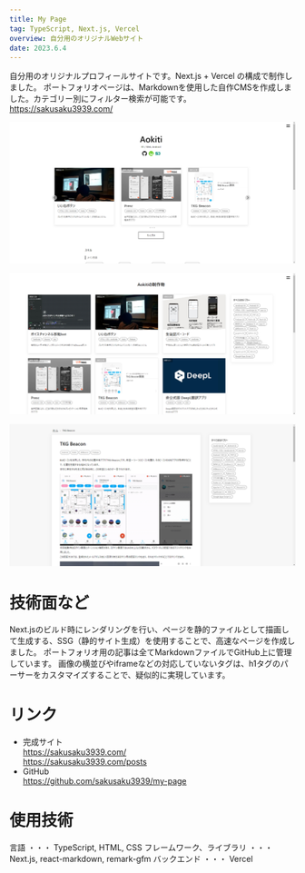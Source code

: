 ```yaml
---
title: My Page
tag: TypeScript, Next.js, Vercel
overview: 自分用のオリジナルWebサイト
date: 2023.6.4
---
```


自分用のオリジナルプロフィールサイトです。Next.js + Vercel の構成で制作しました。
ポートフォリオページは、Markdownを使用した自作CMSを作成しました。カテゴリー別にフィルター検索が可能です。
https://sakusaku3939.com/

![](/public/posts/my-page/screenshot1.png)

![](/public/posts/my-page/screenshot2.png)

![](/public/posts/my-page/screenshot3.png)


# 技術面など
Next.jsのビルド時にレンダリングを行い、ページを静的ファイルとして描画して生成する、SSG（静的サイト生成）を使用することで、高速なページを作成しました。 ポートフォリオ用の記事は全てMarkdownファイルでGitHub上に管理しています。
画像の横並びやiframeなどの対応していないタグは、h1タグのパーサーをカスタマイズすることで、疑似的に実現しています。

# リンク
- 完成サイト  
  https://sakusaku3939.com/  
  https://sakusaku3939.com/posts
- GitHub  
  https://github.com/sakusaku3939/my-page


# 使用技術
言語 ・・・ TypeScript, HTML, CSS
フレームワーク、ライブラリ ・・・ Next.js, react-markdown, remark-gfm
バックエンド ・・・ Vercel